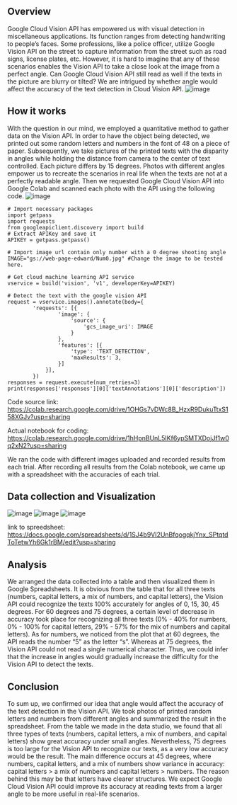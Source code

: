 ## Overview
Google Cloud Vision API has empowered us with visual detection in miscellaneous applications. Its function ranges from detecting handwriting to people’s faces. Some professions, like a police officer, utilize Google Vision API on the street to capture information from the street such as road signs, license plates, etc. However, it is hard to imagine that any of these scenarios enables the Vision API to take a close look at the image from a perfect angle. Can Google Cloud Vision API still read as well if the texts in the picture are blurry or tilted? We are intrigued by whether angle would affect the accuracy of the text detection in Cloud Vision API.
![image](https://user-images.githubusercontent.com/42985861/116646600-7b843980-a946-11eb-988e-b754d7d686b8.png)

## How it works
With the question in our mind, we employed a quantitative method to gather data on the Vision API. In order to have the object being detected, we printed out some random letters and numbers in the font of 48 on a piece of paper. Subsequently, we take pictures of the printed texts with the disparity in angles while holding the distance from camera to the center of text controlled. Each picture differs by 15 degrees. Photos with different angles empower us to recreate the scenarios in real life when the texts are not at a perfectly readable angle. Then we requested Google Cloud Vision API into Google Colab and scanned each photo with the API using the following code.
![image](https://user-images.githubusercontent.com/42985861/116646644-948cea80-a946-11eb-99d2-d4abd3372d5d.png)

```
# Import necessary packages
import getpass
import requests
from googleapiclient.discovery import build
# Extract APIKey and save it
APIKEY = getpass.getpass()
```

```
# Import image url contain only number with a 0 degree shooting angle 
IMAGE="gs://web-page-edward/Num0.jpg" #Change the image to be tested here.

# Get cloud machine learning API service
vservice = build('vision', 'v1', developerKey=APIKEY)

# Detect the text with the google vision API
request = vservice.images().annotate(body={
        'requests': [{
                'image': {
                    'source': {
                        'gcs_image_uri': IMAGE
                    }
                },
                'features': [{
                    'type': 'TEXT_DETECTION',
                    'maxResults': 3,
                }]
            }],
        })
responses = request.execute(num_retries=3)
print(responses['responses'][0]['textAnnotations'][0]['description'])
```

Code source link: https://colab.research.google.com/drive/1OHGs7vDWc8B_HzxR9DukuTtxS158XGJv?usp=sharing

Actual notebook for coding: https://colab.research.google.com/drive/1hHpnBUnL5IKf6ypSMTXDojJf1w0q2xN2?usp=sharing

We ran the code with different images uploaded and recorded results from each trial. After recording all results from the Colab notebook, we came up with a spreadsheet with the accuracies of each trial.

## Data collection and Visualization
![image](https://user-images.githubusercontent.com/42985861/116646673-a9697e00-a946-11eb-9691-e2ea88df75a8.png)
![image](https://user-images.githubusercontent.com/42985861/116646704-c00fd500-a946-11eb-9f11-2a257cc38cd2.png)
![image](https://user-images.githubusercontent.com/42985861/116646736-d4ec6880-a946-11eb-8d62-61cbb94a4e87.png)

link to spreedsheet: https://docs.google.com/spreadsheets/d/1SJ4b9VI2UnBfqogqkjYnx_SPtqtdToTetwYh6Gk1rBM/edit?usp=sharing


## Analysis
We arranged the data collected into a table and then visualized them in Google Spreadsheets. It is obvious from the table that for all three texts (numbers, capital letters, a mix of numbers, and capital letters), the Vision API could recognize the texts 100% accurately for angles of 0, 15, 30, 45 degrees. For 60 degrees and 75 degrees, a certain level of decrease in accuracy took place for recognizing all three texts (0% - 40% for numbers, 0% - 100% for capital letters, 29% - 57% for the mix of numbers and capital letters). As for numbers, we noticed from the plot that at 60 degrees, the API reads the number “5” as the letter “s”. Whereas at 75 degrees, the Vision API could not read a single numerical character. Thus, we could infer that the increase in angles would gradually increase the difficulty for the Vision API to detect the texts.

## Conclusion
To sum up, we confirmed our idea that angle would affect the accuracy of the text detection in the Vision API. We took photos of printed random letters and numbers from different angles and summarized the result in the spreadsheet. From the table we made in the data studio, we found that all three types of texts (numbers, capital letters, a mix of numbers, and capital letters) show great accuracy under small angles. Nevertheless, 75 degrees is too large for the Vision API to recognize our texts, as a very low accuracy would be the result. The main difference occurs at 45 degrees, where numbers, capital letters, and a mix of numbers show variance in accuracy: capital letters > a mix of numbers and capital letters > numbers. The reason behind this may be that letters have clearer structures. We expect Google Cloud Vision API could improve its accuracy at reading texts from a larger angle to be more useful in real-life scenarios.
